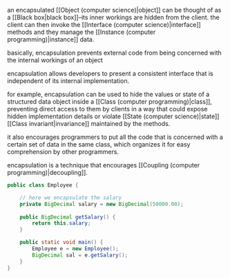 an encapsulated [[Object (computer science)|object]] can be thought of as a [[Black box|black box]]–its inner workings are hidden from the client.  the client can then invoke the [[Interface (computer science)|interface]] methods and they manage the [[Instance (computer programming)|instance]] data.

basically, encapsulation prevents external code from being concerned with the internal workings of an object

encapsulation allows developers to present a consistent interface that is independent of its internal implementation. 

for example, encapsulation can be used to hide the values or state of a structured data object inside a [[Class (computer programming)|class]], preventing direct access to them by clients in a way that could expose hidden implementation details or violate [[State (computer science)|state]] [[Class invariant|invariance]] maintained by the methods.

it also encourages programmers to put all the code that is concerned with a certain set of data in the same class, which organizes it for easy comprehension by other programmers. 

encapsulation is a technique that encourages [[Coupling (computer programming)|decoupling]].

```java
public class Employee {

	// here we encapsulate the salary
    private BigDecimal salary = new BigDecimal(50000.00);
    
    public BigDecimal getSalary() {
        return this.salary;
    }

    public static void main() {
        Employee e = new Employee();
        BigDecimal sal = e.getSalary();
    }
}
```